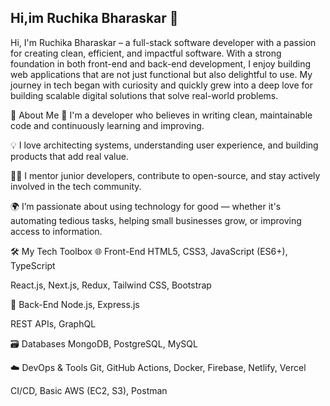 ## Hi,im Ruchika Bharaskar 👋

Hi, I'm Ruchika Bharaskar – a full-stack software developer with a passion for creating clean, efficient, and impactful software. With a strong foundation in both front-end and back-end development, I enjoy building web applications that are not just functional but also delightful to use. My journey in tech began with curiosity and quickly grew into a deep love for building scalable digital solutions that solve real-world problems.

🚀 About Me
🔧 I'm a developer who believes in writing clean, maintainable code and continuously learning and improving.

💡 I love architecting systems, understanding user experience, and building products that add real value.

👩‍🏫 I mentor junior developers, contribute to open-source, and stay actively involved in the tech community.

🌍 I’m passionate about using technology for good — whether it's automating tedious tasks, helping small businesses grow, or improving access to information.

🛠️ My Tech Toolbox
🌐 Front-End
HTML5, CSS3, JavaScript (ES6+), TypeScript

React.js, Next.js, Redux, Tailwind CSS, Bootstrap

🔧 Back-End
Node.js, Express.js

REST APIs, GraphQL

🗃️ Databases
MongoDB, PostgreSQL, MySQL

☁️ DevOps & Tools
Git, GitHub Actions, Docker, Firebase, Netlify, Vercel

CI/CD, Basic AWS (EC2, S3), Postman
